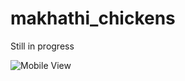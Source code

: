 # makhathi_chickens
Still in progress

![Mobile View](https://github.com/ssahMzobe98/makhathi_chickens/assets/75777459/a933b37d-273f-434e-976b-2d8641cd770a)


